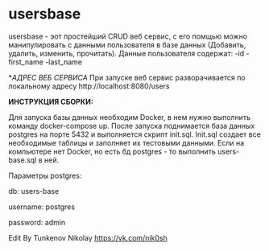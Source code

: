# usersbase
usersbase - эот простейший CRUD веб сервис, с его помщью можно манипулировать с данными пользователя в базе данных (Добавить, удалить, изменить, прочитать).
Данные пользователя содержат:
-id
-first_name
-last_name

**АДРЕС ВЕБ СЕРВИСА*
При запуске веб сервис разворачивается по локальному адресу http://localhost:8080/users


**ИНСТРУКЦИЯ СБОРКИ:**

Для запуска базы данных необходим Docker, в нем нужно выполнить команду docker-compose up. 
После запуска поднимается база данных postgres на порте 5432 и выполняется скрипт init.sql. Init.sql создает все необходимые таблицы и заполняет их тестовыми данными. 
Если на компьютере нет Docker, но есть бд postgres - то выполнить users-base.sql в ней.

Параметры postgres:

db: users-base

username: postgres

password: admin

Edit By Tunkenov Nikolay 
https://vk.com/nik0sh
